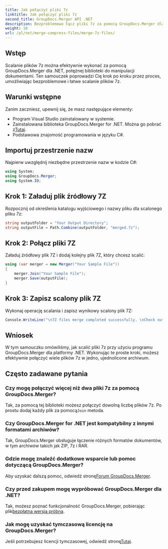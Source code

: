 ```yaml
---
title: Jak połączyć pliki 7z
linktitle: Jak połączyć pliki 7z
second_title: GroupDocs.Merger API .NET
description: Bezproblemowo łącz pliki 7z za pomocą GroupDocs.Merger dla .NET. Postępuj zgodnie z naszym przewodnikiem krok po kroku, aby płynnie połączyć wiele archiwów w jedno.
weight: 10
url: /pl/net/merge-compress-files/merge-7z-files/
---
```

## Wstęp
Scalanie plików 7z można efektywnie wykonać za pomocą GroupDocs.Merger dla .NET, potężnej biblioteki do manipulacji dokumentami. Ten samouczek poprowadzi Cię krok po kroku przez proces, umożliwiając bezproblemowe i łatwe scalanie plików 7z.
## Warunki wstępne
Zanim zaczniesz, upewnij się, że masz następujące elementy:
- Program Visual Studio zainstalowany w systemie.
-  Zainstalowana biblioteka GroupDocs.Merger for .NET. Można go pobrać z[Tutaj](https://releases.groupdocs.com/merger/net/).
- Podstawowa znajomość programowania w języku C#.

## Importuj przestrzenie nazw
Najpierw uwzględnij niezbędne przestrzenie nazw w kodzie C#:
```csharp
using System; 
using GroupDocs.Merger;
using System.IO;
```
## Krok 1: Załaduj plik źródłowy 7Z
Rozpocznij od określenia katalogu wyjściowego i nazwy pliku dla scalonego pliku 7z:
```csharp
string outputFolder = "Your Output Directory";
string outputFile = Path.Combine(outputFolder, "merged.7z");
```
## Krok 2: Połącz pliki 7Z
Załaduj źródłowy plik 7Z i dodaj kolejny plik 7Z, który chcesz scalić:
```csharp
using (var merger = new Merger("Your Sample File"))
{
    merger.Join("Your Sample File");
    merger.Save(outputFile);
}
```
## Krok 3: Zapisz scalony plik 7Z
Wykonaj operację scalania i zapisz wynikowy scalony plik 7Z:
```csharp
Console.WriteLine("\n7Z files merge completed successfully. \nCheck output in {0}", outputFolder);
```

## Wniosek
W tym samouczku omówiliśmy, jak scalić pliki 7z przy użyciu programu GroupDocs.Merger dla platformy .NET. Wykonując te proste kroki, możesz efektywnie połączyć wiele plików 7z w jedno, ujednolicone archiwum.

## Często zadawane pytania
### Czy mogę połączyć więcej niż dwa pliki 7z za pomocą GroupDocs.Merger?
 Tak, za pomocą tej biblioteki możesz połączyć dowolną liczbę plików 7z. Po prostu dodaj każdy plik za pomocą`Join` metoda.
### Czy GroupDocs.Merger for .NET jest kompatybilny z innymi formatami archiwów?
Tak, GroupDocs.Merger obsługuje łączenie różnych formatów dokumentów, w tym archiwów takich jak ZIP, 7z i RAR.
### Gdzie mogę znaleźć dodatkowe wsparcie lub pomoc dotyczącą GroupDocs.Merger?
 Aby uzyskać dalszą pomoc, odwiedź stronę[Forum GroupDocs.Merger](https://forum.groupdocs.com/c/merger/32).
### Czy przed zakupem mogę wypróbować GroupDocs.Merger dla .NET?
 Tak, możesz poznać funkcjonalność GroupDocs.Merger, pobierając plik[bezpłatna wersja próbna](https://releases.groupdocs.com/).
### Jak mogę uzyskać tymczasową licencję na GroupDocs.Merger?
 Jeśli potrzebujesz licencji tymczasowej, odwiedź stronę[Tutaj](https://purchase.groupdocs.com/temporary-license/).